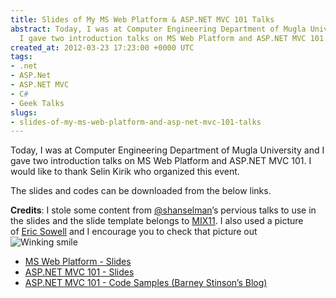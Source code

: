 ```yaml
---
title: Slides of My MS Web Platform & ASP.NET MVC 101 Talks
abstract: Today, I was at Computer Engineering Department of Mugla University and
  I gave two introduction talks on MS Web Platform and ASP.NET MVC 101.
created_at: 2012-03-23 17:23:00 +0000 UTC
tags:
- .net
- ASP.Net
- ASP.NET MVC
- C#
- Geek Talks
slugs:
- slides-of-my-ms-web-platform-and-asp-net-mvc-101-talks
---
```


<p>Today, I was at Computer Engineering Department of Mugla University and I gave two introduction talks on MS Web Platform and ASP.NET MVC 101. I would like to thank Selin Kirik who organized this event.</p>
<p>The slides and codes can be downloaded from the below links.</p>
<p><strong>Credits</strong>: I stole some content from <a title="http://twitter.com/shanselman" href="http://twitter.com/shanselman" target="_blank">@shanselman</a>&rsquo;s pervious talks to use in the slides and the slide template belongs to <a title="http://channel9.msdn.com/Events/MIX/MIX11" href="http://channel9.msdn.com/Events/MIX/MIX11" target="_blank">MIX11</a>. I also used a picture of&nbsp;<a href="http://ericsowell.com/" title="http://ericsowell.com/" target="_blank">Eric Sowell</a>&nbsp;and&nbsp;I encourage you to check that picture out <img style="border-style: none;" class="wlEmoticon wlEmoticon-winkingsmile" alt="Winking smile" src="http://www.tugberkugurlu.com/Content/Images/UploadedByAuthors/wlw/0bccde61c0fc_F283/wlEmoticon-winkingsmile.png" /></p>
<ul>
<li><a title="http://dl.dropbox.com/u/20568014/Permenent/mugla1203/2012032401%2C%20Microsoft%20Web%20Platform.pptx" href="http://dl.dropbox.com/u/20568014/Permenent/mugla1203/2012032401%2C%20Microsoft%20Web%20Platform.pptx" target="_blank">MS Web Platform - Slides</a> </li>
<li><a title="http://dl.dropbox.com/u/20568014/Permenent/mugla1203/2012032402%2C%20ASP.NET%20MVC%20101.pptx" href="http://dl.dropbox.com/u/20568014/Permenent/mugla1203/2012032402%2C%20ASP.NET%20MVC%20101.pptx" target="_blank">ASP.NET MVC 101 - Slides</a> </li>
<li><a title="http://dl.dropbox.com/u/20568014/Permenent/mugla1203/MvcBlog.zip" href="http://dl.dropbox.com/u/20568014/Permenent/mugla1203/MvcBlog.zip" target="_blank">ASP.NET MVC 101 - Code Samples (Barney Stinson&rsquo;s Blog)</a></li>
</ul>